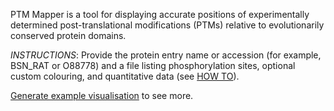 PTM Mapper is a tool for displaying accurate positions of experimentally determined post-translational modifications (PTMs) relative to evolutionarily conserved protein domains.

*INSTRUCTIONS*: Provide the protein entry name or accession (for example, BSN_RAT or O88778) and a file listing phosphorylation sites, optional custom colouring, and quantitative data (see [HOW TO](/how-to)).

[Generate example visualisation](/example) to see more.
